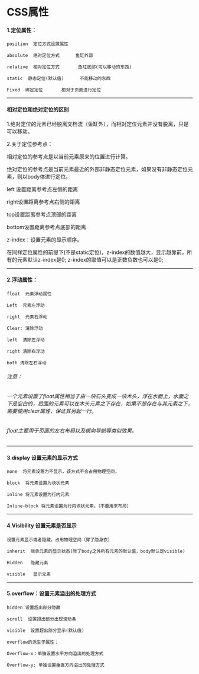 # CSS属性

#### 1.定位属性：

```
position  定位方式设置属性

absolute  绝对定位方式      鱼缸外部

relative  相对定位方式       鱼缸底部(可以移动的东西)

static  静态定位(默认值)      不能移动的东西

Fixed  绑定定位       相对于页面进行定位
```

***

#### 相对定位和绝对定位的区别

1.绝对定位的元素已经脱离文档流（鱼缸外），而相对定位元素并没有脱离，只是可以移动。

2.关于定位参考点：

相对定位的参考点是以当前元素原来的位置进行计算。

绝对定位的参考点是当前元素最近的外部非静态定位元素，如果没有非静态定位元素，则以body体进行定位。

left   设置距离参考点左侧的距离

right设置距离参考点右侧的距离

top设置距离参考点顶部的距离

bottom设置距离参考点底部的距离

z-index：设置元素的显示顺序。

在同样定位属性的前提下(不是static定位)，z-index的数值越大，显示越靠前，所有的元素默认z-index是0; z-index的取值可以是正数负数也可以是0;

***

#### 2.浮动属性：

```
float  元素浮动属性

Left  元素左浮动

right  元素右浮动

Clear: 清除浮动

left  清除左浮动

right 清除右浮动

both 清除左右浮动
```

###### 注意：

###### 一个元素设置了float属性相当于由一块石头变成一块木头，浮在水面上，水面之下是空白的，后面的元素可以在木头元素之下存在，如果不想存在与其元素之下，需要使用clear属性，保证其另起一行。

###### float主要用于页面的左右布局以及横向导航等类似效果。

***

#### 3.display  设置元素的显示方式

```
none  将元素设置为不显示，该方式不会占用物理空间，

block  将元素设置为块状元素

inline 将元素设置为行内元素

Inline-block 将元素设置为行内块状元素。（不要用来布局）
```

***

#### 4.Visibility 设置元素是否显示

```
设置元素显示或者隐藏，占用物理空间（穿了隐身衣）

inherit  继承元素的显示状态(除了body之外所有元素的默认值，body默认是visible)

Hidden   隐藏元素

visible   显示元素
```

***

#### 5.overflow：设置元素溢出的处理方式

```
hidden 设置超出部分隐藏

scroll  设置超出部分出现滚动条

visible  设置超出部分显示(默认值)

overflow的派生子属性：

Overflow-x：单独设置水平方向溢出的处理方式

Overflow-y: 单独设置垂直方向溢出的处理方式
```

